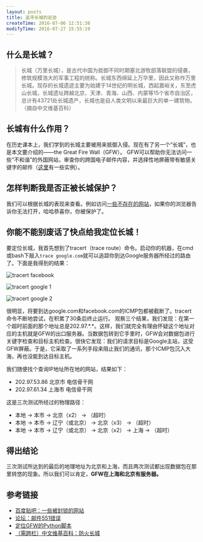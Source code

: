 ```yaml
---
layout: posts
title: 追寻长城的足迹
createTime: 2016-07-06 12:51:38
modifyTime: 2016-07-27 15:55:19
---
```


## 什么是长城？
>长城（万里长城），是古代中国为抵御不同时期塞北游牧部落联盟的侵袭，修筑规模浩大的军事工程的统称。长城东西绵延上万华里，因此又称作万里长城。现存的长城遗迹主要为始建于14世纪的明长城，西起嘉峪关，东至虎山长城，长城遗址跨越北京、天津、青海、山西、内蒙等15个省市自治区，总计有43721处长城遗产，长城也是自人类文明以来最巨大的单一建筑物。 （摘自中文维基百科）

## 长城有什么作用？
在历史课本上，我们学到的长城主要被用来抵御入侵。现在有了另一个“长城”，也是本文要介绍的——the Great Fire Wall（GFW）。
GFW可以帮助你无法访问一些“不和谐”的外国网站，审查你的跨国电子邮件内容，并选择性地屏蔽带有敏感关键字的邮件（[这里](http://www.5dmail.net/bbs/thread-157760-1-1.html)有一些实例）。


## 怎样判断我是否正被长城保护？
我们可以根据长城的表现来查看。例如访问[一些不存在的网站](http://tieba.baidu.com/p/1883932722)，如果你的浏览器告诉你无法打开，哈哈恭喜你，你被保护了。

## 你能不能别废话了快点给我定位长城！

要定位长城，我首先想到了tracert（trace route）命令。启动你的机器，在cmd或bash下敲入`trace google.com`就可以追踪你到达Google服务器所经过的路由了。下面是我得到的结果：

![tracert facebook](http://images2015.cnblogs.com/blog/585442/201607/585442-20160706130809327-1088559913.png "Tracert on Facebook")

![tracert google 1](http://images2015.cnblogs.com/blog/585442/201607/585442-20160706130819280-1423107610.png "Tracert on Google")

![tracert google 2](http://images2015.cnblogs.com/blog/585442/201607/585442-20160706130824202-503733995.png "Tracert on Google 2")

很明显，将要到达google.com和facebook.com的ICMP包都被截断了。tracert命令不断地尝试，在积累了30条后终止运行。
观察三个结果，我们发现：在第一个超时前面的那个地址总是202.97.\*.\*。这样，我们就完全有理由怀疑这个地址对应的主机就是GFW的出口服务器。当数据包转到它手里时，GFW会对数据包进行关键字检查和目标主机检查。很快它发现：我们的请求目标是Google主站，这受GFW屏蔽。于是，它采取了一系列手段来阻止我们的通讯，那个ICMP包沉入大海，再也没能到达目标主机。

我们随便找个查询IP地址所在地的网站，结果如下：

* 202.97.53.86    北京市 电信骨干网
* 202.97.61.34    上海市 电信骨干网

这是三次测试所经过的物理路径：

* 本地 -> 本市 -> 北京（x2） -> （超时）
* 本地 -> 本市 -> 辽宁（或北京） -> 北京（x3） -> （超时）
* 本地 -> 本市 -> 辽宁（或北京） -> 北京（x2） -> 上海 -> （超时）

## 得出结论
三次测试所达到的最后的地理地址为北京和上海，而且两次测试都出现数据包在那里转悠的现象。所以我们可以肯定，**GFW在上海和北京有服务器。**

## 参考链接
* [百度贴吧：一些被封锁的网站](http://tieba.baidu.com/p/1883932722)
* [论坛：邮件551错误](http://www.5dmail.net/bbs/thread-157760-1-1.html)
* [定位GFW的Python脚本](http://www.freebuf.com/news/others/6494.html)
* [（需跨栏）中文维基百科：防火长城](https://zh.wikipedia.org/wiki/%E9%98%B2%E7%81%AB%E9%95%BF%E5%9F%8E)
